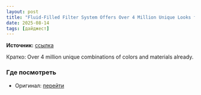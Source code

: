 ```yaml
---
layout: post
title: "Fluid-Filled Filter System Offers Over 4 Million Unique Looks for Your Images"
date: 2025-08-14
tags: [дайджест]
---
```


**Источник:** [ссылка](https://petapixel.com/2025/08/04/fluid-filled-filter-system-offers-over-4-million-unique-looks-for-your-images/)

Кратко: Over 4 million unique combinations of colors and materials already.

### Где посмотреть
- Оригинал: [перейти]({link})
